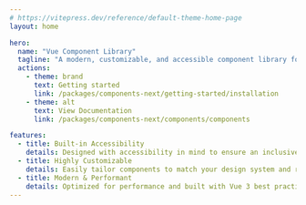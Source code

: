 ```yaml
---
# https://vitepress.dev/reference/default-theme-home-page
layout: home

hero:
  name: "Vue Component Library"
  tagline: "A modern, customizable, and accessible component library for Vue 3."
  actions:
    - theme: brand
      text: Getting started
      link: /packages/components-next/getting-started/installation
    - theme: alt
      text: View Documentation
      link: /packages/components-next/components/components

features:
  - title: Built-in Accessibility
    details: Designed with accessibility in mind to ensure an inclusive user experience.
  - title: Highly Customizable
    details: Easily tailor components to match your design system and requirements.
  - title: Modern & Performant
    details: Optimized for performance and built with Vue 3 best practices.
---
```

